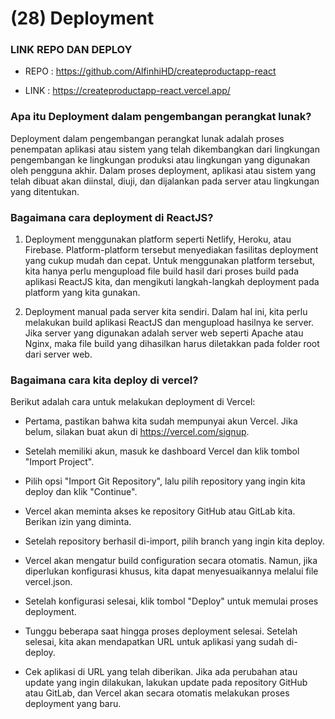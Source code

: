 # (28) Deployment

### LINK REPO DAN DEPLOY

- REPO : 
https://github.com/AlfinhiHD/createproductapp-react

- LINK : 
https://createproductapp-react.vercel.app/


### Apa itu Deployment dalam pengembangan perangkat lunak?
Deployment dalam pengembangan perangkat lunak adalah proses penempatan aplikasi atau sistem yang telah dikembangkan dari lingkungan pengembangan ke lingkungan produksi atau lingkungan yang digunakan oleh pengguna akhir. Dalam proses deployment, aplikasi atau sistem yang telah dibuat akan diinstal, diuji, dan dijalankan pada server atau lingkungan yang ditentukan.

### Bagaimana cara deployment di ReactJS?
1. Deployment menggunakan platform seperti Netlify, Heroku, atau Firebase. Platform-platform tersebut menyediakan fasilitas deployment yang cukup mudah dan cepat. Untuk menggunakan platform tersebut, kita hanya perlu mengupload file build hasil dari proses build pada aplikasi ReactJS kita, dan mengikuti langkah-langkah deployment pada platform yang kita gunakan.

2. Deployment manual pada server kita sendiri. Dalam hal ini, kita perlu melakukan build aplikasi ReactJS dan mengupload hasilnya ke server. Jika server yang digunakan adalah server web seperti Apache atau Nginx, maka file build yang dihasilkan harus diletakkan pada folder root dari server web.


### Bagaimana cara kita deploy di vercel?
Berikut adalah cara untuk melakukan deployment di Vercel:

- Pertama, pastikan bahwa kita sudah mempunyai akun Vercel. Jika belum, silakan buat akun di https://vercel.com/signup.

- Setelah memiliki akun, masuk ke dashboard Vercel dan klik tombol "Import Project".

- Pilih opsi "Import Git Repository", lalu pilih repository yang ingin kita deploy dan klik "Continue".

- Vercel akan meminta akses ke repository GitHub atau GitLab kita. Berikan izin yang diminta.

- Setelah repository berhasil di-import, pilih branch yang ingin kita deploy.

- Vercel akan mengatur build configuration secara otomatis. Namun, jika diperlukan konfigurasi khusus, kita dapat menyesuaikannya melalui file vercel.json.

- Setelah konfigurasi selesai, klik tombol "Deploy" untuk memulai proses deployment.

- Tunggu beberapa saat hingga proses deployment selesai. Setelah selesai, kita akan mendapatkan URL untuk aplikasi yang sudah di-deploy.

- Cek aplikasi di URL yang telah diberikan. Jika ada perubahan atau update yang ingin dilakukan, lakukan update pada repository GitHub atau GitLab, dan Vercel akan secara otomatis melakukan proses deployment yang baru.





